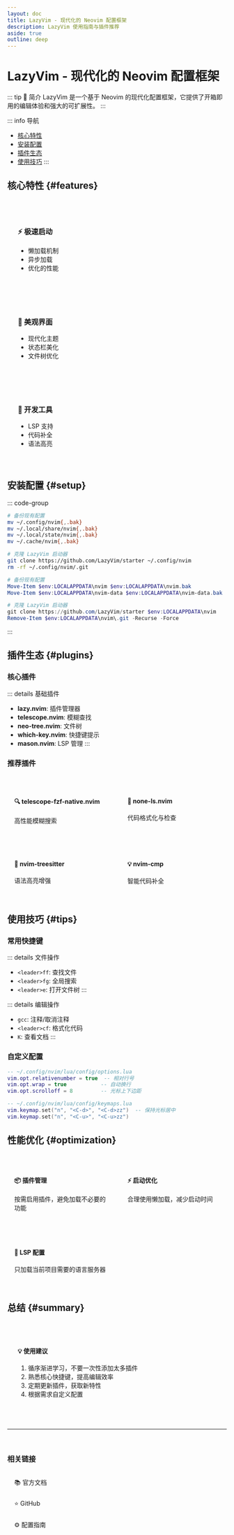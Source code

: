 ```yaml
---
layout: doc
title: LazyVim - 现代化的 Neovim 配置框架
description: LazyVim 使用指南与插件推荐
aside: true
outline: deep
---
```


<LazyVimGuide />

# LazyVim - 现代化的 Neovim 配置框架

::: tip 🚀 简介
LazyVim 是一个基于 Neovim 的现代化配置框架，它提供了开箱即用的编辑体验和强大的可扩展性。
:::

::: info 导航
- [核心特性](#features)
- [安装配置](#setup)
- [插件生态](#plugins)
- [使用技巧](#tips)
:::

## 核心特性 {#features}

<div class="features">
  <div class="feature">
    <h3>⚡️ 极速启动</h3>
    <ul>
      <li>懒加载机制</li>
      <li>异步加载</li>
      <li>优化的性能</li>
    </ul>
  </div>

  <div class="feature">
    <h3>🎨 美观界面</h3>
    <ul>
      <li>现代化主题</li>
      <li>状态栏美化</li>
      <li>文件树优化</li>
    </ul>
  </div>

  <div class="feature">
    <h3>🔧 开发工具</h3>
    <ul>
      <li>LSP 支持</li>
      <li>代码补全</li>
      <li>语法高亮</li>
    </ul>
  </div>
</div>

## 安装配置 {#setup}

::: code-group
```bash # Linux/macOS
# 备份现有配置
mv ~/.config/nvim{,.bak}
mv ~/.local/share/nvim{,.bak}
mv ~/.local/state/nvim{,.bak}
mv ~/.cache/nvim{,.bak}

# 克隆 LazyVim 启动器
git clone https://github.com/LazyVim/starter ~/.config/nvim
rm -rf ~/.config/nvim/.git
```

```powershell # Windows
# 备份现有配置
Move-Item $env:LOCALAPPDATA\nvim $env:LOCALAPPDATA\nvim.bak
Move-Item $env:LOCALAPPDATA\nvim-data $env:LOCALAPPDATA\nvim-data.bak

# 克隆 LazyVim 启动器
git clone https://github.com/LazyVim/starter $env:LOCALAPPDATA\nvim
Remove-Item $env:LOCALAPPDATA\nvim\.git -Recurse -Force
```
:::

## 插件生态 {#plugins}

### 核心插件

::: details 基础插件
- **lazy.nvim**: 插件管理器
- **telescope.nvim**: 模糊查找
- **neo-tree.nvim**: 文件树
- **which-key.nvim**: 快捷键提示
- **mason.nvim**: LSP 管理
:::

### 推荐插件

<div class="plugin-grid">
  <div class="plugin-card">
    <h4>🔍 telescope-fzf-native.nvim</h4>
    <p>高性能模糊搜索</p>
  </div>

  <div class="plugin-card">
    <h4>📝 none-ls.nvim</h4>
    <p>代码格式化与检查</p>
  </div>

  <div class="plugin-card">
    <h4>🎨 nvim-treesitter</h4>
    <p>语法高亮增强</p>
  </div>

  <div class="plugin-card">
    <h4>💡 nvim-cmp</h4>
    <p>智能代码补全</p>
  </div>
</div>

## 使用技巧 {#tips}

### 常用快捷键

::: details 文件操作
- `<leader>ff`: 查找文件
- `<leader>fg`: 全局搜索
- `<leader>e`: 打开文件树
:::

::: details 编辑操作
- `gcc`: 注释/取消注释
- `<leader>cf`: 格式化代码
- `K`: 查看文档
:::

### 自定义配置

```lua
-- ~/.config/nvim/lua/config/options.lua
vim.opt.relativenumber = true  -- 相对行号
vim.opt.wrap = true           -- 自动换行
vim.opt.scrolloff = 8         -- 光标上下边距

-- ~/.config/nvim/lua/config/keymaps.lua
vim.keymap.set("n", "<C-d>", "<C-d>zz")  -- 保持光标居中
vim.keymap.set("n", "<C-u>", "<C-u>zz")
```

## 性能优化 {#optimization}

<div class="optimization-tips">
  <div class="tip">
    <h4>📦 插件管理</h4>
    <p>按需启用插件，避免加载不必要的功能</p>
  </div>

  <div class="tip">
    <h4>⚡️ 启动优化</h4>
    <p>合理使用懒加载，减少启动时间</p>
  </div>

  <div class="tip">
    <h4>🔧 LSP 配置</h4>
    <p>只加载当前项目需要的语言服务器</p>
  </div>
</div>

## 总结 {#summary}

<div class="summary-box">
  <h4>💡 使用建议</h4>
  <ol>
    <li>循序渐进学习，不要一次性添加太多插件</li>
    <li>熟悉核心快捷键，提高编辑效率</li>
    <li>定期更新插件，获取新特性</li>
    <li>根据需求自定义配置</li>
  </ol>
</div>

---

<div class="links-section">
  <h3>相关链接</h3>
  <a href="https://www.lazyvim.org/" class="link-item">📚 官方文档</a>
  <a href="https://github.com/LazyVim/LazyVim" class="link-item">⭐ GitHub</a>
  <a href="https://www.lazyvim.org/configuration" class="link-item">⚙️ 配置指南</a>
</div>

<style scoped>
.features {
  display: grid;
  grid-template-columns: repeat(auto-fit, minmax(250px, 1fr));
  gap: 1rem;
  margin: 2rem 0;
}

.feature {
  padding: 1.5rem;
  border-radius: 8px;
  background: var(--vp-c-bg-soft);
  transition: transform 0.2s;
}

.feature:hover {
  transform: translateY(-2px);
}

.plugin-grid {
  display: grid;
  grid-template-columns: repeat(auto-fit, minmax(200px, 1fr));
  gap: 1rem;
  margin: 2rem 0;
}

.plugin-card {
  padding: 1rem;
  border-radius: 8px;
  background: var(--vp-c-bg-soft);
  border: 1px solid var(--vp-c-border);
}

.optimization-tips {
  display: grid;
  grid-template-columns: repeat(auto-fit, minmax(200px, 1fr));
  gap: 1rem;
  margin: 2rem 0;
}

.tip {
  padding: 1rem;
  border-radius: 8px;
  background: var(--vp-c-bg-soft);
  border: 1px solid var(--vp-c-border);
}

.summary-box {
  margin: 2rem 0;
  padding: 1.5rem;
  border-radius: 8px;
  background: var(--vp-c-bg-soft);
  border-left: 4px solid var(--vp-c-brand);
}

.links-section {
  margin-top: 2rem;
  display: flex;
  flex-direction: column;
  gap: 0.5rem;
}

.link-item {
  display: inline-flex;
  align-items: center;
  gap: 0.5rem;
  padding: 0.5rem 1rem;
  border-radius: 6px;
  background: var(--vp-c-bg-soft);
  text-decoration: none;
  transition: transform 0.2s;
}

.link-item:hover {
  transform: translateX(4px);
}
</style> 
